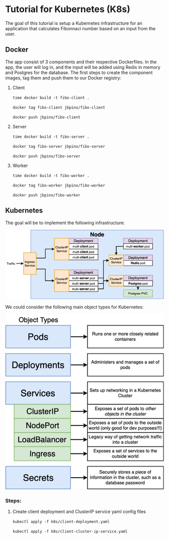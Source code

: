# Tutorial for Kubernetes (K8s)

The goal of this tutorial is setup a Kubernetes infrastructure for an application that calculates Fibonnaci number based on an input from the user.

## Docker

The app consist of 3 components and their respective Dockerfiles. In the app, the user will log in, and the input will be added using Redis in memory and Postgres for the database. The first steps to create the component images, tag them and push them to our Docker registry:

1.  Client

    `time docker build -t fibo-client .`

    `docker tag fibo-client jbpino/fibo-client`

    `docker push jbpino/fibo-client`

2.  Server

    `time docker build -t fibo-server .`

    `docker tag fibo-server jbpino/fibo-server`

    `docker push jbpino/fibo-server`

3.  Worker

    `time docker build -t fibo-worker .`

    `docker tag fibo-worker jbpino/fibo-worker`

    `docker push jbpino/fibo-worker`

## Kubernetes

The goal will be to implement the following infrastructure:

![Screenshot](fibo-k8s-diagram.png)

We could consider the following main object types for Kubernetes:

![Screenshot](k8s-object-types.png)

### Steps:

1.  Create client deployment and ClusterIP service yaml config files

    `kubectl apply -f k8s/client-deployment.yaml`

    `kubectl apply -f k8s/client-cluster-ip-service.yaml`
